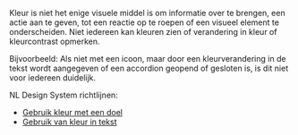 <!-- @license CC0-1.0 -->

Kleur is niet het enige visuele middel is om informatie over te brengen, een actie aan te geven, tot een reactie op te roepen of een visueel element te onderscheiden. Niet iedereen kan kleuren zien of verandering in kleur of kleurcontrast opmerken.

Bijvoorbeeld: Als niet met een icoon, maar door een kleurverandering in de tekst wordt aangegeven of een accordion geopend of gesloten is, is dit niet voor iedereen duidelijk.

NL Design System richtlijnen:

- [Gebruik kleur met een doel](/richtlijnen/stijl/kleuren/doel)
- [Gebruik van kleur in tekst](/richtlijnen/content/tekstopmaak/kleurgebruik-in-tekst/)
